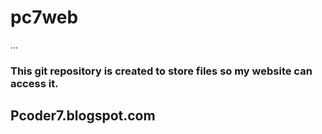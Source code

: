 # pc7web
...
### This git repository is created to store files so my website can access it.
## Pcoder7.blogspot.com
